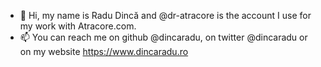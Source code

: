 - 👋 Hi, my name is Radu Dincă and @dr-atracore is the account I use for my work with Atracore.com.
- 📫 You can reach me on github @dincaradu, on twitter @dincaradu or on my website https://www.dincaradu.ro

<!---
dr-atracore/dr-atracore is a ✨ special ✨ repository because its `README.md` (this file) appears on your GitHub profile.
You can click the Preview link to take a look at your changes.
--->
